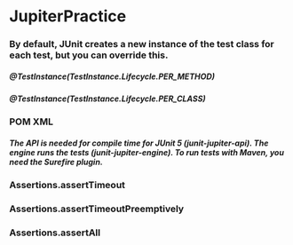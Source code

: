 # JupiterPractice

### By default, JUnit creates a new instance of the test class for each test, but you can override this.
##### @TestInstance(TestInstance.Lifecycle.PER_METHOD)
##### @TestInstance(TestInstance.Lifecycle.PER_CLASS)

### POM XML
##### The API is needed for compile time for JUnit 5 (junit-jupiter-api). The engine runs the tests (junit-jupiter-engine). To run tests with Maven, you need the Surefire plugin.

### Assertions.assertTimeout
### Assertions.assertTimeoutPreemptively
### Assertions.assertAll